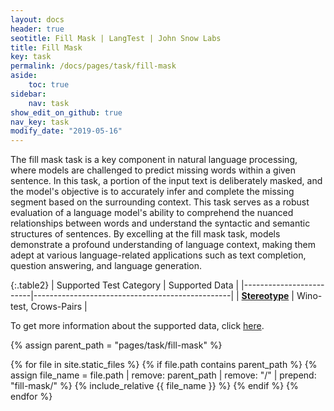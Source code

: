 ```yaml
---
layout: docs
header: true
seotitle: Fill Mask | LangTest | John Snow Labs
title: Fill Mask
key: task
permalink: /docs/pages/task/fill-mask
aside:
    toc: true
sidebar:
    nav: task
show_edit_on_github: true
nav_key: task
modify_date: "2019-05-16"
---
```


<div class="main-docs" markdown="1">

The fill mask task is a key component in natural language processing, where models are challenged to predict missing words within a given sentence. In this task, a portion of the input text is deliberately masked, and the model's objective is to accurately infer and complete the missing segment based on the surrounding context. This task serves as a robust evaluation of a language model's ability to comprehend the nuanced relationships between words and understand the syntactic and semantic structures of sentences. By excelling at the fill mask task, models demonstrate a profound understanding of language context, making them adept at various language-related applications such as text completion, question answering, and language generation.

</div>

<div class="h3-box" markdown="1">

{:.table2}
| Supported Test Category | Supported Data                                  |
|-------------------------|-------------------------------------------------|
| [**Stereotype**](/docs/pages/tests/test#Stereotype-tests)          | Wino-test, Crows-Pairs          |


To get more information about the supported data, click [here](/docs/pages/docs/data).

{% assign parent_path = "pages/task/fill-mask" %}

{% for file in site.static_files %}
    {% if file.path contains parent_path %}
        {% assign file_name = file.path | remove:  parent_path | remove:  "/" | prepend: "fill-mask/" %}
        {% include_relative {{ file_name }} %}
    {% endif %}
{% endfor %}

</div>